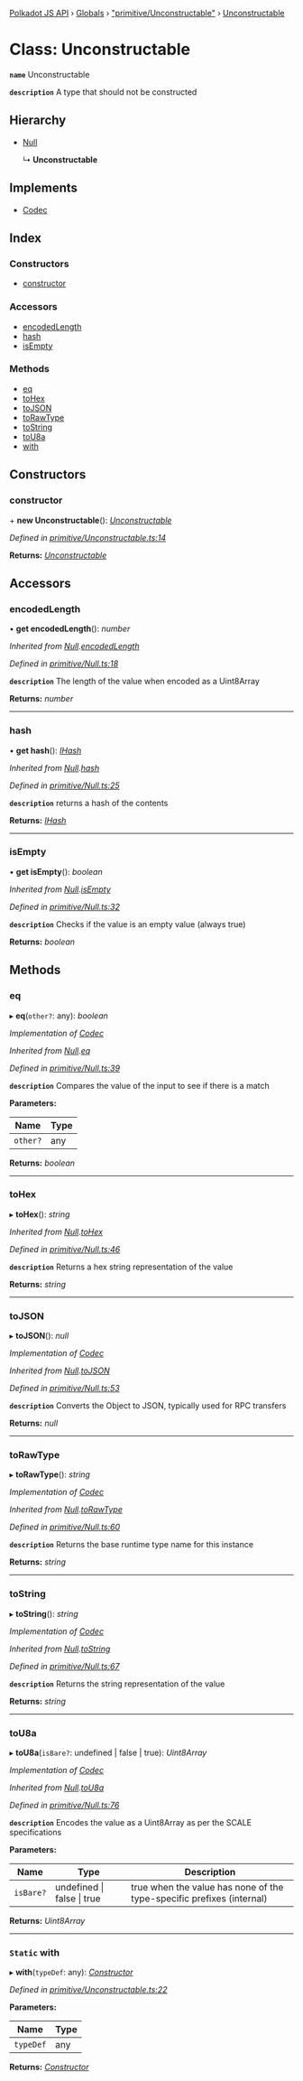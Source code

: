[Polkadot JS API](../README.md) › [Globals](../globals.md) › ["primitive/Unconstructable"](../modules/_primitive_unconstructable_.md) › [Unconstructable](_primitive_unconstructable_.unconstructable.md)

# Class: Unconstructable

**`name`** Unconstructable

**`description`** 
A type that should not be constructed

## Hierarchy

* [Null](_primitive_null_.null.md)

  ↳ **Unconstructable**

## Implements

* [Codec](../interfaces/_types_.codec.md)

## Index

### Constructors

* [constructor](_primitive_unconstructable_.unconstructable.md#constructor)

### Accessors

* [encodedLength](_primitive_unconstructable_.unconstructable.md#encodedlength)
* [hash](_primitive_unconstructable_.unconstructable.md#hash)
* [isEmpty](_primitive_unconstructable_.unconstructable.md#isempty)

### Methods

* [eq](_primitive_unconstructable_.unconstructable.md#eq)
* [toHex](_primitive_unconstructable_.unconstructable.md#tohex)
* [toJSON](_primitive_unconstructable_.unconstructable.md#tojson)
* [toRawType](_primitive_unconstructable_.unconstructable.md#torawtype)
* [toString](_primitive_unconstructable_.unconstructable.md#tostring)
* [toU8a](_primitive_unconstructable_.unconstructable.md#tou8a)
* [with](_primitive_unconstructable_.unconstructable.md#static-with)

## Constructors

###  constructor

\+ **new Unconstructable**(): *[Unconstructable](_primitive_unconstructable_.unconstructable.md)*

*Defined in [primitive/Unconstructable.ts:14](https://github.com/polkadot-js/api/blob/e27b35cd9f/packages/types/src/primitive/Unconstructable.ts#L14)*

**Returns:** *[Unconstructable](_primitive_unconstructable_.unconstructable.md)*

## Accessors

###  encodedLength

• **get encodedLength**(): *number*

*Inherited from [Null](_primitive_null_.null.md).[encodedLength](_primitive_null_.null.md#encodedlength)*

*Defined in [primitive/Null.ts:18](https://github.com/polkadot-js/api/blob/e27b35cd9f/packages/types/src/primitive/Null.ts#L18)*

**`description`** The length of the value when encoded as a Uint8Array

**Returns:** *number*

___

###  hash

• **get hash**(): *[IHash](../interfaces/_types_.ihash.md)*

*Inherited from [Null](_primitive_null_.null.md).[hash](_primitive_null_.null.md#hash)*

*Defined in [primitive/Null.ts:25](https://github.com/polkadot-js/api/blob/e27b35cd9f/packages/types/src/primitive/Null.ts#L25)*

**`description`** returns a hash of the contents

**Returns:** *[IHash](../interfaces/_types_.ihash.md)*

___

###  isEmpty

• **get isEmpty**(): *boolean*

*Inherited from [Null](_primitive_null_.null.md).[isEmpty](_primitive_null_.null.md#isempty)*

*Defined in [primitive/Null.ts:32](https://github.com/polkadot-js/api/blob/e27b35cd9f/packages/types/src/primitive/Null.ts#L32)*

**`description`** Checks if the value is an empty value (always true)

**Returns:** *boolean*

## Methods

###  eq

▸ **eq**(`other?`: any): *boolean*

*Implementation of [Codec](../interfaces/_types_.codec.md)*

*Inherited from [Null](_primitive_null_.null.md).[eq](_primitive_null_.null.md#eq)*

*Defined in [primitive/Null.ts:39](https://github.com/polkadot-js/api/blob/e27b35cd9f/packages/types/src/primitive/Null.ts#L39)*

**`description`** Compares the value of the input to see if there is a match

**Parameters:**

Name | Type |
------ | ------ |
`other?` | any |

**Returns:** *boolean*

___

###  toHex

▸ **toHex**(): *string*

*Inherited from [Null](_primitive_null_.null.md).[toHex](_primitive_null_.null.md#tohex)*

*Defined in [primitive/Null.ts:46](https://github.com/polkadot-js/api/blob/e27b35cd9f/packages/types/src/primitive/Null.ts#L46)*

**`description`** Returns a hex string representation of the value

**Returns:** *string*

___

###  toJSON

▸ **toJSON**(): *null*

*Implementation of [Codec](../interfaces/_types_.codec.md)*

*Inherited from [Null](_primitive_null_.null.md).[toJSON](_primitive_null_.null.md#tojson)*

*Defined in [primitive/Null.ts:53](https://github.com/polkadot-js/api/blob/e27b35cd9f/packages/types/src/primitive/Null.ts#L53)*

**`description`** Converts the Object to JSON, typically used for RPC transfers

**Returns:** *null*

___

###  toRawType

▸ **toRawType**(): *string*

*Implementation of [Codec](../interfaces/_types_.codec.md)*

*Inherited from [Null](_primitive_null_.null.md).[toRawType](_primitive_null_.null.md#torawtype)*

*Defined in [primitive/Null.ts:60](https://github.com/polkadot-js/api/blob/e27b35cd9f/packages/types/src/primitive/Null.ts#L60)*

**`description`** Returns the base runtime type name for this instance

**Returns:** *string*

___

###  toString

▸ **toString**(): *string*

*Implementation of [Codec](../interfaces/_types_.codec.md)*

*Inherited from [Null](_primitive_null_.null.md).[toString](_primitive_null_.null.md#tostring)*

*Defined in [primitive/Null.ts:67](https://github.com/polkadot-js/api/blob/e27b35cd9f/packages/types/src/primitive/Null.ts#L67)*

**`description`** Returns the string representation of the value

**Returns:** *string*

___

###  toU8a

▸ **toU8a**(`isBare?`: undefined | false | true): *Uint8Array*

*Implementation of [Codec](../interfaces/_types_.codec.md)*

*Inherited from [Null](_primitive_null_.null.md).[toU8a](_primitive_null_.null.md#tou8a)*

*Defined in [primitive/Null.ts:76](https://github.com/polkadot-js/api/blob/e27b35cd9f/packages/types/src/primitive/Null.ts#L76)*

**`description`** Encodes the value as a Uint8Array as per the SCALE specifications

**Parameters:**

Name | Type | Description |
------ | ------ | ------ |
`isBare?` | undefined &#124; false &#124; true | true when the value has none of the type-specific prefixes (internal)  |

**Returns:** *Uint8Array*

___

### `Static` with

▸ **with**(`typeDef`: any): *[Constructor](../interfaces/_types_.constructor.md)*

*Defined in [primitive/Unconstructable.ts:22](https://github.com/polkadot-js/api/blob/e27b35cd9f/packages/types/src/primitive/Unconstructable.ts#L22)*

**Parameters:**

Name | Type |
------ | ------ |
`typeDef` | any |

**Returns:** *[Constructor](../interfaces/_types_.constructor.md)*
